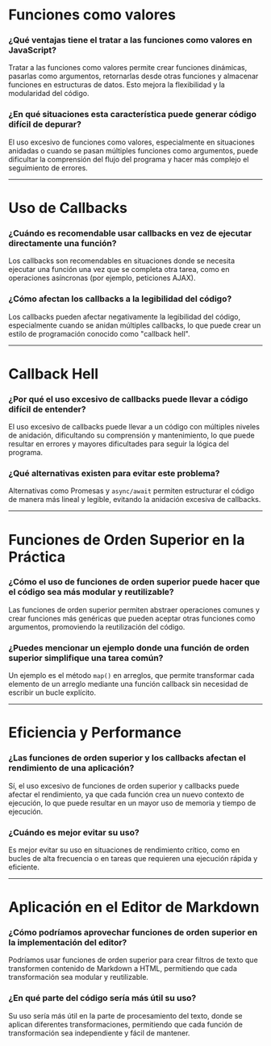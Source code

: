 # Funciones como valores

### ¿Qué ventajas tiene el tratar a las funciones como valores en JavaScript?
Tratar a las funciones como valores permite crear funciones dinámicas, pasarlas como argumentos, retornarlas desde otras funciones y almacenar funciones en estructuras de datos. Esto mejora la flexibilidad y la modularidad del código.

### ¿En qué situaciones esta característica puede generar código difícil de depurar?
El uso excesivo de funciones como valores, especialmente en situaciones anidadas o cuando se pasan múltiples funciones como argumentos, puede dificultar la comprensión del flujo del programa y hacer más complejo el seguimiento de errores.

---

# Uso de Callbacks

### ¿Cuándo es recomendable usar callbacks en vez de ejecutar directamente una función?
Los callbacks son recomendables en situaciones donde se necesita ejecutar una función una vez que se completa otra tarea, como en operaciones asíncronas (por ejemplo, peticiones AJAX). 

### ¿Cómo afectan los callbacks a la legibilidad del código?
Los callbacks pueden afectar negativamente la legibilidad del código, especialmente cuando se anidan múltiples callbacks, lo que puede crear un estilo de programación conocido como "callback hell".

---

# Callback Hell

### ¿Por qué el uso excesivo de callbacks puede llevar a código difícil de entender?
El uso excesivo de callbacks puede llevar a un código con múltiples niveles de anidación, dificultando su comprensión y mantenimiento, lo que puede resultar en errores y mayores dificultades para seguir la lógica del programa.

### ¿Qué alternativas existen para evitar este problema?
Alternativas como Promesas y `async/await` permiten estructurar el código de manera más lineal y legible, evitando la anidación excesiva de callbacks.

---

# Funciones de Orden Superior en la Práctica

### ¿Cómo el uso de funciones de orden superior puede hacer que el código sea más modular y reutilizable?
Las funciones de orden superior permiten abstraer operaciones comunes y crear funciones más genéricas que pueden aceptar otras funciones como argumentos, promoviendo la reutilización del código.

### ¿Puedes mencionar un ejemplo donde una función de orden superior simplifique una tarea común?
Un ejemplo es el método `map()` en arreglos, que permite transformar cada elemento de un arreglo mediante una función callback sin necesidad de escribir un bucle explícito.

---

# Eficiencia y Performance

### ¿Las funciones de orden superior y los callbacks afectan el rendimiento de una aplicación?
Sí, el uso excesivo de funciones de orden superior y callbacks puede afectar el rendimiento, ya que cada función crea un nuevo contexto de ejecución, lo que puede resultar en un mayor uso de memoria y tiempo de ejecución.

### ¿Cuándo es mejor evitar su uso?
Es mejor evitar su uso en situaciones de rendimiento crítico, como en bucles de alta frecuencia o en tareas que requieren una ejecución rápida y eficiente.

---

# Aplicación en el Editor de Markdown

### ¿Cómo podríamos aprovechar funciones de orden superior en la implementación del editor?
Podríamos usar funciones de orden superior para crear filtros de texto que transformen contenido de Markdown a HTML, permitiendo que cada transformación sea modular y reutilizable.

### ¿En qué parte del código sería más útil su uso?
Su uso sería más útil en la parte de procesamiento del texto, donde se aplican diferentes transformaciones, permitiendo que cada función de transformación sea independiente y fácil de mantener.